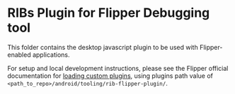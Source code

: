 # RIBs Plugin for Flipper Debugging tool

This folder contains the desktop javascript plugin to be used with Flipper-enabled applications.

For setup and local development instructions, please see the Flipper official documentation for [loading custom plugins](https://fbflipper.com/docs/extending/loading-custom-plugins), using plugins path value of ```<path_to_repo>/android/tooling/rib-flipper-plugin/```.
